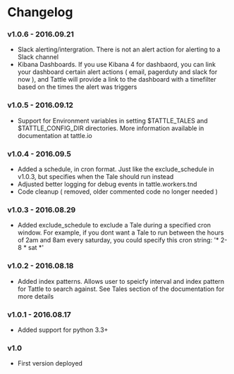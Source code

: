 # Changelog


### v1.0.6 - 2016.09.21
* Slack alerting/intergration.  There is not an alert action for alerting to a Slack channel
* Kibana Dashboards.  If you use Kibana 4 for dashbaord, you can link your dashboard certain alert actions ( email, pagerduty and slack for now ), and Tattle will provide a link to the dashboard with a timefilter based on the times the alert was triggers

### v1.0.5 - 2016.09.12
* Support for Environment variables in setting $TATTLE_TALES and $TATTLE_CONFIG_DIR directories. More information available in documentation at tattle.io

### v1.0.4 - 2016.09.5
* Added a schedule, in cron format.  Just like the exclude_schedule in v1.0.3, but specifies when the Tale should run instead
* Adjusted better logging for debug events in tattle.workers.tnd
* Code cleanup ( removed, older commented code no longer needed ) 

### v1.0.3 - 2016.08.29
* Added exclude_schedule to exclude a Tale during a specified cron window.  For example, if you dont want a Tale to run between the hours of 2am and 8am every saturday, you could specify this cron string:  '* 2-8 * sat *'

### v1.0.2 - 2016.08.18
* Added index patterns.  Allows user to speicfy interval and index pattern for Tattle to search against.  See Tales section of the documentation for more details

### v1.0.1 - 2016.08.17
* Added support for python 3.3+

### v1.0 
* First version deployed

